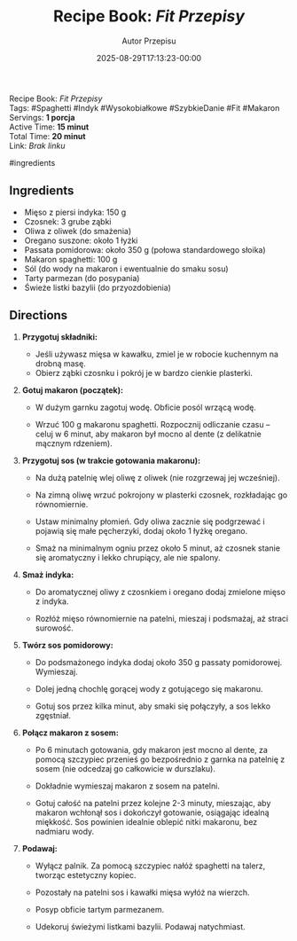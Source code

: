 ﻿---
draft: true
title: "Recipe Book: _Fit Przepisy_"
author: "Autor Przepisu"
recipe_image: images/recipe-headers/default.jpg
date: 2025-08-29T17:13:23-00:00
categories: ["do-kategoryzacji"]
tags: ["draft"]
tagline: "Przepis do sformatowania"
servings: 4
prep_time: 15
cook: true
cook_time: 30
calories: 300
protein: 20
fat: 10
carbohydrate: 25
---
Recipe Book: _Fit Przepisy_  
Tags: #Spaghetti #Indyk #Wysokobiałkowe #SzybkieDanie #Fit #Makaron  
Servings: **1 porcja**  
Active Time: **15 minut**  
Total Time: **20 minut**  
Link: _Brak linku_

#ingredients

## Ingredients

-  Mięso z piersi indyka: 150 g
-  Czosnek: 3 grube ząbki
-  Oliwa z oliwek (do smażenia)
-  Oregano suszone: około 1 łyżki
-  Passata pomidorowa: około 350 g (połowa standardowego słoika)
-  Makaron spaghetti: 100 g
-  Sól (do wody na makaron i ewentualnie do smaku sosu)
-  Tarty parmezan (do posypania)
-  Świeże listki bazylii (do przyozdobienia)

## Directions

1. **Przygotuj składniki:**
    - Jeśli używasz mięsa w kawałku, zmiel je w robocie kuchennym na drobną masę.
    - Obierz ząbki czosnku i pokrój je w bardzo cienkie plasterki.
2. **Gotuj makaron (początek):**
    
    - W dużym garnku zagotuj wodę. Obficie posól wrzącą wodę.
        
    - Wrzuć 100 g makaronu spaghetti. Rozpocznij odliczanie czasu – celuj w 6 minut, aby makaron był mocno al dente (z delikatnie mącznym rdzeniem).
        
3. **Przygotuj sos (w trakcie gotowania makaronu):**
    
    - Na dużą patelnię wlej oliwę z oliwek (nie rozgrzewaj jej wcześniej).
        
    - Na zimną oliwę wrzuć pokrojony w plasterki czosnek, rozkładając go równomiernie.
        
    - Ustaw minimalny płomień. Gdy oliwa zacznie się podgrzewać i pojawią się małe pęcherzyki, dodaj około 1 łyżkę oregano.
        
    - Smaż na minimalnym ogniu przez około 5 minut, aż czosnek stanie się aromatyczny i lekko chrupiący, ale nie spalony.
        
4. **Smaż indyka:**
    
    - Do aromatycznej oliwy z czosnkiem i oregano dodaj zmielone mięso z indyka.
        
    - Rozłóż mięso równomiernie na patelni, mieszaj i podsmażaj, aż straci surowość.
        
5. **Twórz sos pomidorowy:**
    
    - Do podsmażonego indyka dodaj około 350 g passaty pomidorowej. Wymieszaj.
        
    - Dolej jedną chochlę gorącej wody z gotującego się makaronu.
        
    - Gotuj sos przez kilka minut, aby smaki się połączyły, a sos lekko zgęstniał.
        
6. **Połącz makaron z sosem:**
    
    - Po 6 minutach gotowania, gdy makaron jest mocno al dente, za pomocą szczypiec przenieś go bezpośrednio z garnka na patelnię z sosem (nie odcedzaj go całkowicie w durszlaku).
        
    - Dokładnie wymieszaj makaron z sosem na patelni.
        
    - Gotuj całość na patelni przez kolejne 2-3 minuty, mieszając, aby makaron wchłonął sos i dokończył gotowanie, osiągając idealną miękkość. Sos powinien idealnie oblepić nitki makaronu, bez nadmiaru wody.
        
7. **Podawaj:**
    
    - Wyłącz palnik. Za pomocą szczypiec nałóż spaghetti na talerz, tworząc estetyczny kopiec.
        
    - Pozostały na patelni sos i kawałki mięsa wyłóż na wierzch.
        
    - Posyp obficie tartym parmezanem.
        
    - Udekoruj świeżymi listkami bazylii. Podawaj natychmiast.